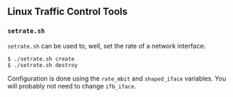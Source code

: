 ## Linux Traffic Control Tools

### `setrate.sh`

`setrate.sh` can be used to, well, set the rate of a network interface:

```console
$ ./setrate.sh create
$ ./setrate.sh destroy
```

Configuration is done using the `rate_mbit` and `shaped_iface` variables. You
will probably not need to change `ifb_iface`.


